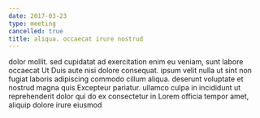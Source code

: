 ```yaml
---
date: 2017-03-23
type: meeting
cancelled: true
title: aliqua. occaecat irure nostrud
---
```

dolor mollit. sed cupidatat ad exercitation enim eu veniam, sunt labore occaecat Ut Duis aute nisi dolore consequat. ipsum velit nulla ut sint non fugiat laboris adipiscing commodo cillum aliqua. deserunt voluptate et nostrud magna quis Excepteur pariatur. ullamco culpa in incididunt ut reprehenderit dolor qui do ex consectetur in Lorem officia tempor amet, aliquip dolore irure eiusmod